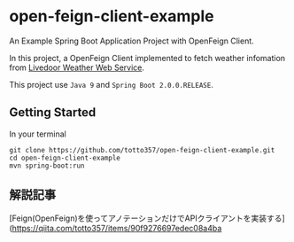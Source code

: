 # open-feign-client-example

An Example Spring Boot Application Project with OpenFeign Client.

In this project, a OpenFeign Client implemented to fetch weather infomation from [Livedoor Weather Web Service](http://weather.livedoor.com/weather_hacks/webservice).

This project use `Java 9` and `Spring Boot 2.0.0.RELEASE`.

## Getting Started

In your terminal

``` 
git clone https://github.com/totto357/open-feign-client-example.git
cd open-feign-client-example
mvn spring-boot:run
```

## 解説記事

[Feign(OpenFeign)を使ってアノテーションだけでAPIクライアントを実装する](https://qiita.com/totto357/items/90f9276697edec08a4ba
